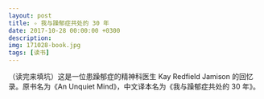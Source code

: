```yaml
---
layout: post
title: ✧ 我与躁郁症共处的 30 年
date: 2017-10-28 00:00:00 +0300
description: 
img: 171028-book.jpg
tags: [读书]
---
```




（读完来填坑）这是一位患躁郁症的精神科医生 Kay Redfield Jamison 的回忆录。原书名为《An Unquiet Mind》，中文译本名为《我与躁郁症共处的 30 年》。